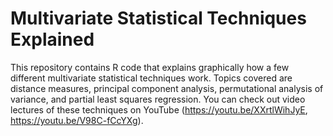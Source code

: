 # Multivariate Statistical Techniques Explained

This repository contains R code that explains graphically how a few different multivariate statistical techniques work. Topics covered are distance measures, principal component analysis, permutational analysis of variance, and partial least squares regression. You can check out video lectures of these techniques on YouTube (https://youtu.be/XXrtlWihJyE, https://youtu.be/V98C-fCcYXg).
